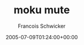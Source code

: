 ---
title: 'moku mute'
posts: 5
hash: 't434'
author: 'Francois Schwicker'
date: 2005-07-09T01:24:00+00:00
sources:
  - http://forums.tokipona.org/viewtopic.php%3Ft=434.html
---